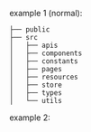 example 1 (normal):

```
├── public
├── src
│   ├── apis
│   ├── components
│   ├── constants
│   ├── pages
│   ├── resources
│   ├── store
│   ├── types
│   └── utils
```

example 2:

```

```
